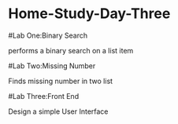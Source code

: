 # Home-Study-Day-Three

#Lab One:Binary Search

performs a binary search on a list item

#Lab Two:Missing Number

Finds missing number in two list

#Lab Three:Front End

Design a simple User Interface
